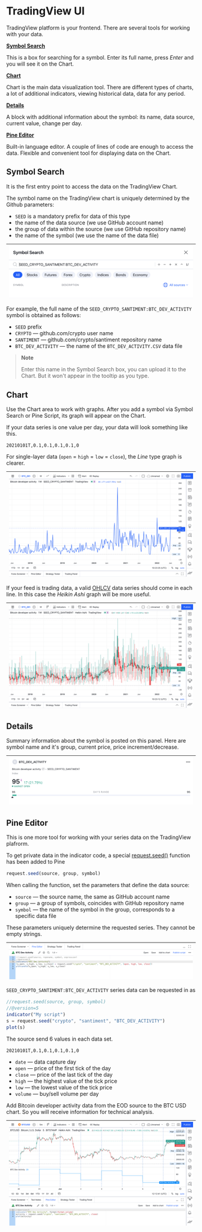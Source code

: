 [ui_chart_heikin]: /images/ui_chart_heikin.png
[ui_chart_line]: /images/ui_chart_line.png
[ui_details]: /images/ui_details.png
[ui_search]: /images/ui_search_empty.png
[ui_pine]: /images/ui_pine.png
[ui_pine_btc]: /images/ui_chart_pine_btc.png
[request_seed]: https://www.tradingview.com/pine-script-reference/v5/#fun_request{dot}seed
[support_ohlc]: https://www.tradingview.com/support/solutions/43000619436-heikin-ashi/

# TradingView UI

TradingView platform is your frontend. There are several tools for working with your data.

__[Symbol Search](#symbol-search)__

This is a box for searching for a symbol. Enter its full name, press _Enter_ and you will see it on the Chart.

__[Chart](#chart)__

Chart is the main data visualization tool.
There are different types of charts, a lot of additional indicators, viewing historical data, data for any period.

__[Details](#details)__

A block with additional information about the symbol: its name, data source, current value, change per day.

__[Pine Editor](#pine-editor)__

Built-in language editor. A couple of lines of code are enough to access the data.
Flexible and convenient tool for displaying data on the Chart.

## Symbol Search

It is the first entry point to access the data on the TradingView Chart.

The symbol name on the TradingView chart is uniquely determined by the Github parameters:

- `SEED` is a mandatory prefix for data of this type
- the name of the data source (we use GitHub account name)
- the group of data within the source (we use GitHub repository name)
- the name of the symbol (we use the name of the data file)

|![Symbol Search][ui_search]|
|-|

For example, the full name of the `SEED_CRYPTO_SANTIMENT:BTC_DEV_ACTIVITY` symbol is obtained as follows:

- `SEED` prefix
- `CRYPTO` — github.com/crypto user name
- `SANTIMENT` — github.com/crypto/santiment repository name
- `BTC_DEV_ACTIVITY` — the name of the `BTC_DEV_ACTIVITY.CSV` data file

> __Note__
>
> Enter this name in the Symbol Search box, you can upload it to the Chart. But it won't appear in the tooltip as you type.

## Chart

Use the Chart area to work with graphs. After you add a symbol via Symbol Search or Pine Script, its graph will appear on the Chart.

If your data series is one value per day, your data will look something like this.

```csv
20210101T,0.1,0.1,0.1,0.1,0
```

For single-layer data (`open` = `high` = `low` = `close`), the _Line_ type graph is clearer.

|![ui_chart_line]|
|-|

If your feed is trading data, a valid [OHLCV][support_ohlc] data series should come in each line.
In this case the _Heikin Ashi_ graph will be more useful.

|![ui_chart_heikin]|
|-|

## Details

Summary information about the symbol is posted on this panel. Here are symbol name and it's group, current price, price increment/decrease.

|![ui_details]|
|-|

## Pine Editor

This is one more tool for working with your series data on the TradingView plafrorm.

To get private data in the indicator code, a special [request.seed()][request_seed] function has been added to Pine

```js
request.seed(source, group, symbol)
```

When calling the function, set the parameters that define the data source:

- `source` — the source name, the same as GitHub account name
- `group` — a group of symbols, coincides with GitHub repository name
- `symbol` — the name of the symbol in the group, corresponds to a specific data file

These parameters uniquely determine the requested series. They cannot be empty strings.

|![ui_pine]|
|-|

`SEED_CRYPTO_SANTIMENT:BTC_DEV_ACTIVITY` series data can be requested in as

```js
//request.seed(source, group, symbol)
//@version=5
indicator("My script")
s = request.seed("crypto", "santiment", "BTC_DEV_ACTIVITY")
plot(s)
```

The source send 6 values in each data set.

```csv
20210101T,0.1,0.1,0.1,0.1,0
```

- `date` — data capture day
- `open` — price of the first tick of the day
- `close` — price of the last tick of the day
- `high` — the highest value of the tick price
- `low` — the lowest value of the tick price
- `volume` — buy/sell volume per day

Add Bitcoin developer activity data from the EOD source to the BTC USD chart. So you will receive information for technical analysis.

|![ui_pine_btc]|
|-|
